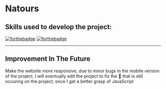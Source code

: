 <h1> Natours </h1>
<h2> Skills used to develop the project: </h2>

[![forthebadge](https://forthebadge.com/images/badges/uses-html.svg)](https://forthebadge.com)
[![forthebadge](https://forthebadge.com/images/badges/uses-css.svg)](https://forthebadge.com)

---
<h2> Improvement In The Future </h2>

Make the website more responsive, due to minor bugs in the mobile version of the project. 
I will eventually edit the project to fix the :bug:	that is still occuring on the project, once I get a 
better grasp of JavaScript

